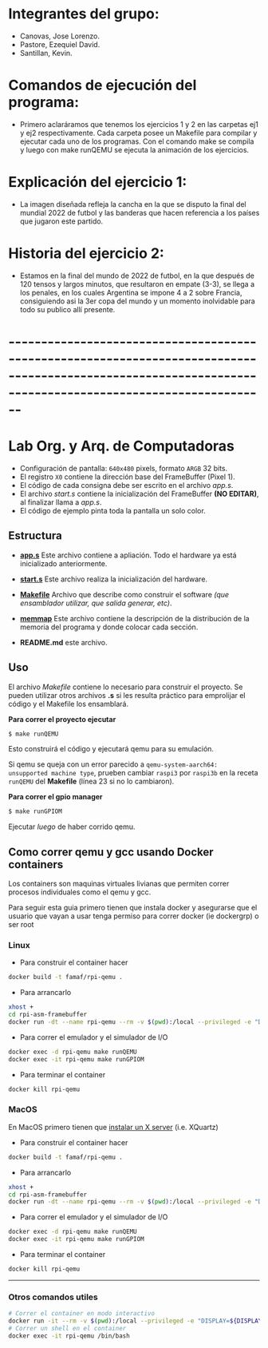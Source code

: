 # Integrantes del grupo:
* Canovas, Jose Lorenzo.
* Pastore, Ezequiel David.
* Santillan, Kevin.


# Comandos de ejecución del programa:
* Primero aclaráramos que tenemos los ejercicios 1 y 2 en las carpetas ej1 y ej2 respectivamente. Cada carpeta posee un Makefile para compilar y ejecutar cada uno de los programas. Con el comando make se compila y luego con make runQEMU se ejecuta la animación de los ejercicios.


# Explicación del ejercicio 1:
* La imagen diseñada refleja la cancha en la que se disputo la final del mundial 2022 de futbol y las banderas que hacen referencia a los países que jugaron este partido.


# Historia del ejercicio 2:
* Estamos en la final del mundo de 2022 de futbol, en la que después de 120 tensos y largos minutos, que resultaron en empate (3-3), se llega a los penales, en los cuales Argentina se impone 4 a 2 sobre Francia, consiguiendo asi la 3er copa del mundo y un momento inolvidable para todo su publico allí presente.


#    ----------------------------------------------------------------------------------------------------------------------------------------------------------

# Lab Org. y Arq. de Computadoras

* Configuración de pantalla: `640x480` pixels, formato `ARGB` 32 bits.
* El registro `X0` contiene la dirección base del FrameBuffer (Pixel 1).
* El código de cada consigna debe ser escrito en el archivo _app.s_.
* El archivo _start.s_ contiene la inicialización del FrameBuffer **(NO EDITAR)**, al finalizar llama a _app.s_.
* El código de ejemplo pinta toda la pantalla un solo color.

## Estructura

* **[app.s](app.s)** Este archivo contiene a apliación. Todo el hardware ya está inicializado anteriormente.
* **[start.s](start.s)** Este archivo realiza la inicialización del hardware.
* **[Makefile](Makefile)** Archivo que describe como construir el software _(que ensamblador utilizar, que salida generar, etc)_.
* **[memmap](memmap)** Este archivo contiene la descripción de la distribución de la memoria del programa y donde colocar cada sección.

* **README.md** este archivo.

## Uso

El archivo _Makefile_ contiene lo necesario para construir el proyecto.
Se pueden utilizar otros archivos **.s** si les resulta práctico para emprolijar el código y el Makefile los ensamblará.

**Para correr el proyecto ejecutar**

```bash
$ make runQEMU
```
Esto construirá el código y ejecutará qemu para su emulación.

Si qemu se queja con un error parecido a `qemu-system-aarch64: unsupported machine type`, prueben cambiar `raspi3` por `raspi3b` en la receta `runQEMU` del **Makefile** (línea 23 si no lo cambiaron).

**Para correr el gpio manager**

```bash
$ make runGPIOM
```

Ejecutar *luego* de haber corrido qemu.

## Como correr qemu y gcc usando Docker containers

Los containers son maquinas virtuales livianas que permiten correr procesos individuales como el qemu y gcc.

Para seguir esta guia primero tienen que instala docker y asegurarse que el usuario que vayan a usar tenga permiso para correr docker (ie dockergrp) o ser root

### Linux
 * Para construir el container hacer
```bash
docker build -t famaf/rpi-qemu .
```
 * Para arrancarlo
```bash
xhost +
cd rpi-asm-framebuffer
docker run -dt --name rpi-qemu --rm -v $(pwd):/local --privileged -e "DISPLAY=${DISPLAY:-:0.0}" -v /tmp/.X11-unix:/tmp/.X11-unix -v "$HOME/.Xauthority:/root/.Xauthority:rw" famaf/rpi-qemu
```
 * Para correr el emulador y el simulador de I/O
```bash
docker exec -d rpi-qemu make runQEMU
docker exec -it rpi-qemu make runGPIOM
```
 * Para terminar el container
```bash
docker kill rpi-qemu
```

### MacOS
En MacOS primero tienen que [instalar un X server](https://medium.com/@mreichelt/how-to-show-x11-windows-within-docker-on-mac-50759f4b65cb) (i.e. XQuartz)
 * Para construir el container hacer
```bash
docker build -t famaf/rpi-qemu .
```
 * Para arrancarlo
```bash
xhost +
cd rpi-asm-framebuffer
docker run -dt --name rpi-qemu --rm -v $(pwd):/local --privileged -e "DISPLAY=host.docker.internal:0" -v /tmp/.X11-unix:/tmp/.X11-unix -v "$HOME/.Xauthority:/root/.Xauthority:rw" famaf/rpi-qemu
```
 * Para correr el emulador y el simulador de I/O
```bash
docker exec -d rpi-qemu make runQEMU
docker exec -it rpi-qemu make runGPIOM
```
 * Para terminar el container
```bash
docker kill rpi-qemu
```
----------------------------------
### Otros comandos utiles
```bash
# Correr el container en modo interactivo
docker run -it --rm -v $(pwd):/local --privileged -e "DISPLAY=${DISPLAY:-:0.0}" -v /tmp/.X11-unix:/tmp/.X11-unix -v "$HOME/.Xauthority:/root/.Xauthority:rw" famaf/rpi-qemu
# Correr un shell en el container
docker exec -it rpi-qemu /bin/bash
```